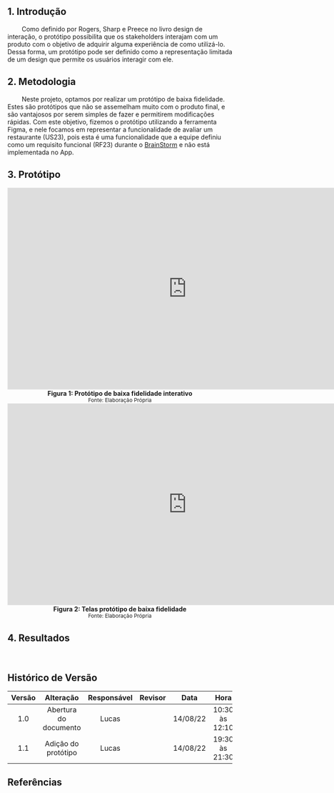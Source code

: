 ## 1. Introdução
&emsp;&emsp; Como definido por Rogers, Sharp e Preece no livro design de interação, o protótipo possibilita que os stakeholders interajam com um produto com o objetivo de adquirir alguma experiência de como utilizá-lo. Dessa forma, um protótipo pode ser definido como a representação limitada de um design que permite os usuários interagir com ele.

## 2. Metodologia
&emsp;&emsp; Neste projeto, optamos por realizar um protótipo de baixa fidelidade. Estes são protótipos que não se assemelham muito com o produto final, e são vantajosos por serem simples de fazer e permitirem modificações rápidas. Com este objetivo, fizemos o protótipo utilizando a ferramenta Figma, e nele focamos em representar a funcionalidade de avaliar um restaurante (US23), pois esta é uma funcionalidade que a equipe definiu como um requisito funcional (RF23) durante o [BrainStorm](../../elicitacao/tecnicas/brainstorm.md) e não está implementada no App.



## 3. Protótipo

<iframe style="border: 1px solid rgba(0, 0, 0, 0.1);" width="800" height="450" src="https://www.figma.com/embed?embed_host=share&url=https%3A%2F%2Fwww.figma.com%2Fproto%2FDX4IkMZrjTpcDK21VkaIMC%2FUntitled%3Fnode-id%3D2%253A2%26scaling%3Dscale-down%26page-id%3D0%253A1%26starting-point-node-id%3D2%253A2" allowfullscreen></iframe>

<figcaption align='center'>
    <b>Figura 1: Protótipo de baixa fidelidade interativo</b>
    <br><small>Fonte: Elaboração Própria</small>
</figcaption>

<iframe style="border: 1px solid rgba(0, 0, 0, 0.1);" width="800" height="450" src="https://www.figma.com/embed?embed_host=share&url=https%3A%2F%2Fwww.figma.com%2Ffile%2FDX4IkMZrjTpcDK21VkaIMC%2FUntitled%3Fnode-id%3D0%253A1" allowfullscreen></iframe>

<figcaption align='center'>
    <b>Figura 2: Telas protótipo de baixa fidelidade</b>
    <br><small>Fonte: Elaboração Própria</small>
</figcaption>

## 4. Resultados
&emsp;&emsp;  

## Histórico de Versão

| Versão |       Alteração       | Responsável | Revisor |    Data    |      Hora      |
| :----: | :-------------------: | :---------: | :-----: | :--------: | :------------: |
|  1.0   | Abertura do documento |    Lucas    |         |  14/08/22  | 10:30 às 12:10 |
|  1.1   | Adição do protótipo |    Lucas    |         |  14/08/22  | 19:30 às 21:30 |

## Referências